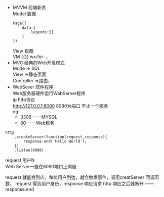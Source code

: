 - MVVM 前端新贵     
Model 数据
    ```
    Page({
        data:{
            legends:[]
        }
    })   
    ```     
    View 视图       
    VM  {{}} wx:for ... 
- MVC 经典的Web开发模式     
Mode => SQL       
View =>静态页面       
Controller =>路由，   
- WebSever 软件程序      
Web服务器硬件运行WebServer程序      
ip http协议         
http://127.0.0.1:8080
8080为端口 不止一个服务     
eg:
    - 3306 ——MYSQL
    - 80   ——Web服务  
```      
http        
    .createServer(function(request,response){
        response.end('Hello World');
    })
    .listen(8080)
```

request  用户N       
Web Server一直在8080端口上伺服

request 就能找到店，每位用户到达，就会触发事件，调用creatServer 回调函数， request 得到用户身份，response 响应请求 http 响应之后就断开 ——response.end